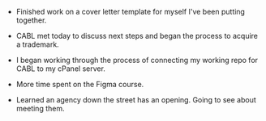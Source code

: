 * Finished work on a cover letter template for myself I've been putting together.

* CABL met today to discuss next steps and began the process to acquire a trademark.

* I began working through the process of connecting my working repo for CABL to my cPanel server.

* More time spent on the Figma course.

* Learned an agency down the street has an opening. Going to see about meeting them.